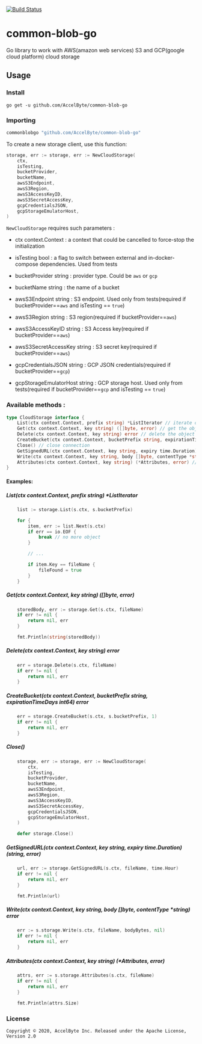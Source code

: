 [![Build Status](https://travis-ci.com/github/AccelByte/common-blob-go.svg?branch=master)](https://travis-ci.com/github/AccelByte/common-blob-go)

# common-blob-go
Go library to work with AWS(amazon web services) S3 and GCP(google cloud platform) cloud storage

## Usage

### Install

```
go get -u github.com/AccelByte/common-blob-go
```

### Importing

```go
commonblobgo "github.com/AccelByte/common-blob-go"
```

To create a new storage client, use this function:

```go
storage, err := storage, err := NewCloudStorage(
    ctx,
    isTesting,
    bucketProvider,
    bucketName,
    awsS3Endpoint,
    awsS3Region,
    awsS3AccessKeyID,
    awsS3SecretAccessKey,
    gcpCredentialsJSON,
    gcpStorageEmulatorHost,
)
```

``NewCloudStorage`` requires such parameters :
 * ctx context.Context : a context that could be cancelled to force-stop the initialization
 * isTesting bool : a flag to switch between external and in-docker-compose dependencies. Used from tests
 * bucketProvider string : provider type. Could be `aws` or `gcp`
 * bucketName string : the name of a bucket

 * awsS3Endpoint string : S3 endpoint. Used only from tests(required if bucketProvider==`aws` and isTesting == `true`)
 * awsS3Region string : S3 region(required if bucketProvider==`aws`)
 * awsS3AccessKeyID string : S3 Access key(required if bucketProvider==`aws`)
 * awsS3SecretAccessKey string : S3 secret key(required if bucketProvider==`aws`)

 * gcpCredentialsJSON string : GCP JSON credentials(required if bucketProvider==`gcp`)
 * gcpStorageEmulatorHost string : GCP storage host. Used only from tests(required if bucketProvider==`gcp` and isTesting == `true`)

### Available methods :
```go
type CloudStorage interface {
	List(ctx context.Context, prefix string) *ListIterator // iterate over all objects in the folder
	Get(ctx context.Context, key string) ([]byte, error) // get the object by a name
	Delete(ctx context.Context, key string) error // delete the object by a name
	CreateBucket(ctx context.Context, bucketPrefix string, expirationTimeDays int64) error // create a bucket. Used only from tests
	Close() // close connection
	GetSignedURL(ctx context.Context, key string, expiry time.Duration) (string, error) // create signed URL
	Write(ctx context.Context, key string, body []byte, contentType *string) error // write the object a file-name
	Attributes(ctx context.Context, key string) (*Attributes, error) // get object attributes
}
```

#### Examples:

##### List(ctx context.Context, prefix string) *ListIterator
```go
    list := storage.List(s.ctx, s.bucketPrefix)

    for {
        item, err := list.Next(s.ctx)
        if err == io.EOF {
            break // no more object
        }

        // ...

        if item.Key == fileName {
            fileFound = true
        }
    }
```

##### Get(ctx context.Context, key string) ([]byte, error)
```go
    storedBody, err := storage.Get(s.ctx, fileName)
    if err != nil { 
        return nil, err
    }   

    fmt.Println(string(storedBody))
```

##### Delete(ctx context.Context, key string) error
```go
    err = storage.Delete(s.ctx, fileName)
    if err != nil { 
        return nil, err
    }   
```

##### CreateBucket(ctx context.Context, bucketPrefix string, expirationTimeDays int64) error
```go
    err = storage.CreateBucket(s.ctx, s.bucketPrefix, 1)
    if err != nil { 
        return nil, err
    }   
```

##### Close()
```go
    storage, err := storage, err := NewCloudStorage(
        ctx,
        isTesting,
        bucketProvider,
        bucketName,
        awsS3Endpoint,
        awsS3Region,
        awsS3AccessKeyID,
        awsS3SecretAccessKey,
        gcpCredentialsJSON,
        gcpStorageEmulatorHost,
    )

    defer storage.Close()
```

##### GetSignedURL(ctx context.Context, key string, expiry time.Duration) (string, error)
```go
    url, err := storage.GetSignedURL(s.ctx, fileName, time.Hour)
    if err != nil { 
        return nil, err
    }   

    fmt.Println(url)
```

##### Write(ctx context.Context, key string, body []byte, contentType *string) error
```go
    err := s.storage.Write(s.ctx, fileName, bodyBytes, nil)
    if err != nil { 
        return nil, err
    }   
```

##### Attributes(ctx context.Context, key string) (*Attributes, error)
```go
    attrs, err := s.storage.Attributes(s.ctx, fileName)
    if err != nil { 
        return nil, err
    }   
    
    fmt.Println(attrs.Size)
```

### License
    Copyright © 2020, AccelByte Inc. Released under the Apache License, Version 2.0
        